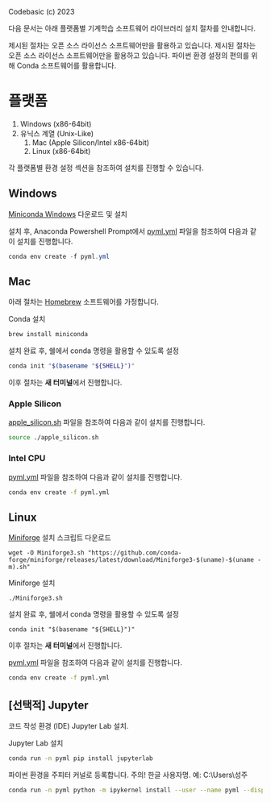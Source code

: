 Codebasic (c) 2023

다음 문서는 아래 플랫폼별 기계학습 소프트웨어 라이브러리 설치 절차를 안내합니다.

제시된 절차는 오픈 소스 라이선스 소프트웨어만을 활용하고 있습니다. 제시된 절차는 오픈 소스 라이선스 소프트웨어만을 활용하고 있습니다. 
파이썬 환경 설정의 편의를 위해 Conda 소프트웨어를 활용합니다.

# 플랫폼

1. Windows (x86-64bit)
1. 유닉스 계열 (Unix-Like)
    1. Mac (Apple Silicon/Intel x86-64bit)
    1. Linux (x86-64bit)

각 플랫폼별 환경 설정 섹션을 참조하여 설치를 진행할 수 있습니다.

## Windows

[Miniconda Windows](https://repo.anaconda.com/miniconda/Miniconda3-latest-Windows-x86_64.exe) 다운로드 및 설치

설치 후, Anaconda Powershell Prompt에서 
[pyml.yml](pyml.yml) 파일을 참조하여 다음과 같이 설치를 진행합니다.

```powershell
conda env create -f pyml.yml
```

## Mac

아래 절차는 [Homebrew](https://brew.sh/index_ko) 소프트웨어를 가정합니다.

Conda 설치

```zsh
brew install miniconda
```

설치 완료 후, 쉘에서 conda 명령을 활용할 수 있도록 설정
```zsh
conda init "$(basename "${SHELL}")"
```

이후 절차는 **새 터미널**에서 진행합니다. 

### Apple Silicon

[apple_silicon.sh](apple_silicon.sh) 파일을 참조하여 다음과 같이 설치를 진행합니다.

```zsh
source ./apple_silicon.sh
```

### Intel CPU

[pyml.yml](pyml.yml) 파일을 참조하여 다음과 같이 설치를 진행합니다.

```zsh
conda env create -f pyml.yml
```

## Linux

[Miniforge](https://github.com/conda-forge/miniforge) 설치 스크립트 다운로드
```
wget -O Miniforge3.sh "https://github.com/conda-forge/miniforge/releases/latest/download/Miniforge3-$(uname)-$(uname -m).sh"
```

Miniforge 설치
```
./Miniforge3.sh
```

설치 완료 후, 쉘에서 conda 명령을 활용할 수 있도록 설정
```
conda init "$(basename "${SHELL}")"
```
이후 절차는 **새 터미널**에서 진행합니다. 

[pyml.yml](pyml.yml) 파일을 참조하여 다음과 같이 설치를 진행합니다.

```bash
conda env create -f pyml.yml
```

##  [선택적] Jupyter

코드 작성 환경 (IDE) Jupyter Lab 설치.

Jupyter Lab 설치

```bash
conda run -n pyml pip install jupyterlab
```

파이썬 환경을 주피터 커널로 등록합니다. 
주의! 한글 사용자명. 예: C:\Users\성주

```bash
conda run -n pyml python -m ipykernel install --user --name pyml --display-name "pyml"
```
